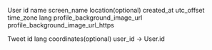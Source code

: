User
  id name screen_name location(optional) created_at utc_offset time_zone lang profile_background_image_url profile_background_image_url_https
  
  
Tweet
  id lang coordinates(optional)
  user_id -> User.id
